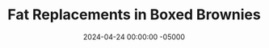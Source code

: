 ---
layout: brownie
title:  "Fat Replacements in Boxed Brownies"
date:   2024-04-24 00:00:00 -05000
categories: 
- Misc.
permalink: /misc/boxed-brownie-experiment
image: /assets/Misc/Brownies/ingredients.jpg
tags: 
- experiment
- brownie
- boxed brownie
- keto
- duncan hines
- butter
- oil
- vegetable oil
- canola oil
- butter
- unsweetened applesauce
- applesauce
- yogurt
- plain nonfat greek yogurt
- sweet potato puree
- pumpkin puree
- butternut squash puree
- black beans
- kidney beans
- pinto beans
- garbanzo beans
- chickpeas
- bean puree
- beans
- mashed banana
- banana
- overripe banana
- peanut butter
- natural peanut butter
- avocado
- cornstarch
- water
- diet coke
- buttermilk
- beets

overview: 
- <br>Have you ever made boxed brownies, and thought "how can I make this healthier?"  The side of the box typically has some substitutions, like replacing the egg for grated zucchini or the butter for applesauce, but today I wanted to put some common substitutes to the test.  I'll be taking a box of Duncan Hines Keto boxed brownie mix (pictured below), which is both sugar free and gluten free.  Yes, this test would have been cheaper and easier if I was using a standard box of brownies (it was about $6.50 for the keto box, as opposed to under $2 for the regular).  But what's the point of swapping out the fat in the brownies, making them marginally healthier, but still leaving all the sugar?  That's my main problem with a lot of bean brownie recipes; cool there's no oil, but there's still a cup of sugar.  No good in my book.<br><br>

- My original plan was to purchase a new box for each experiment, and to test both the control and all my experiments on their own boxes in a full batch of brownies.  But not only would that have been expensive, I also would have had 6 full batches of brownies to get through.  So instead, I've decided I would use 1 box of mix, and divide the contents 6 ways -  1 for the control, and 5 experiments.  I'll then scale the recommended ingredients down to 1/6 of their original values, and mix together the batters in 6 smaller bowls.  The brownies will be baked as mini muffins, and tested with a toothpick for doneness (as the box doesn't have baking time for mini muffins).  Finally, each of the different types of brownie will be put on their own plate, and labeled with a post it underneath.  The plates will be shuffled around, that way the participants (myself, my girlfriend Vic, and our friend Cass) won't know which ones we are tasting.  The brownies will be roughtly judged based on their appearance, texture, and, most importantly, taste.<br><br>

- One final note - the eggs will also be swapped out in the recipe, in addition to the butter.  This is for 2 reasons.  Firstly, dividing 2 eggs 6 ways equally isn't exactly feasable or accurate.  The control batch will still get 1/3 of an egg, but the experimental batches will have their egg replaced with an equivalent amount of their butter substitute.  This leads into the second reason - a lot of the egg replacements I've seen are actually the same as butter/oil replacements - applesauce, yogurt, mashed banana, etc.  Note that 1 egg is typically about 1/4 cup of those replacements, but will vary based on the substitution.
  Okay, now it's finally brownie time.
box: 
- <br><br><center><img src="/assets/Misc/Brownies/box-front.jpg" alt="" class="larger-image"></center><br>
- <center><img src="/assets/Misc/Brownies/box-facts.jpg" alt="" class="larger-image"></center><br>
- <center><img src="/assets/Misc/Brownies/box-sub.jpg" alt="" class="larger-image"></center><br>
- <center><img src="/assets/Misc/Brownies/box-back.jpg" alt="" class="larger-image"></center><br>
- As mentioned above, the boxed brownies being tested are the Duncan Hines Keto brownie mix.  The photos of the box are above, showing the packaging, nutrition facts, recommended substitutions, and baking instructions.  The box has a weight of 270.3 g.  A full batch of brownies calls for 1/3 cup (80 g) water, 2 large eggs (100 g), and 6 tbsp (85 g) melted butter.  As the mix is getting split 6 ways, that means that each bowl should get:<br><br>

- 1. <b>45.13 g</b> brownie mix<br>
- 2. <b>13.33 g</b> water<br>
- 3. <b>16.67 g</b> egg<br>
- 4. <b>14.2 g</b> melted butter<br>

- <br><center><img src="/assets/Misc/Brownies/mix.jpg" alt="" class="larger-image"></center><br>

- These are the amounts that will go in the control batch, and the experimental batches will get an equivalent amount by volume of those ingredients.  As mentioned above, 1 egg is approximately 1/4 cup of the substitutions, meaning 1/3 egg would be about 2 tsp of the egg replacement.  Each batch will however get the same amount of water (except for the beans, which will be discussed below).

subs:
- <br>1. Butter and Eggs<br>
- 2. Unsweetened Applesauce<br>
- 3. Mashed Banana<br>
- 4. Plain Nonfat Greek Yogurt<br>
- 5. Sweet Potato Puree<br>
- 6. Black Bean Puree<br>
- <br><center><img src="/assets/Misc/Brownies/bowls.jpg" alt="" class="larger-image"></center>

butter:
- <br><b>1. Butter and Eggs</b><br>
- This is the standard experiment.  In a small bowl goes the brownie mix, water, egg, and melted butter.  The batter was stirred together, and poured into a greased mini muffin tin.  This will be the basis of our experiment, as it will provide a frame of reference for the other 5 trials.
butter-ing: dhbutter-ing
butter-facts: dhbutter-facts

applesauce: 
- <br><b>2. Unsweetened Applesauce</b><br>
- Applesauce is often used as a butter or oil replacement in lots of healthy baked goods.  It provides moisture, sweetness, and richness, without all the fat and calories of butter.  It's allergen friendly, cheap, and easy to use.  I imagine that using <a href="https://pscally1005.github.io/recipes/apple-spread">No Sugar Added Apple Spread</a> instead of storebought unsweetened applesauce would be even better, but I have not tested it here.<br><br>

- For the applesauce, the conversions are the following:<br>
- 1 egg = 1/4 cup (61.25 g) applesauce<br>
- 1 cup butter = 1 cup (245 g) applesauce<br><br>

- Therefore, for the 1/3 egg and 1 tbsp butter, I will need 20.42 + 15.31 = <b>35.73 g</b> unsweetened applesauce.  This batch will get the same <b>13.33 g</b> water as well, like most of the other batches.
applesauce-ing: dhapplesauce-ing
applesauce-facts: dhapplesauce-facts

yogurt:
- <br><b>3. Plain Nonfat Greek Yogurt</b><br>
- I was the most excited for this one, as not only is this substitution actually recommended on the box (as well as the applesauce), but from other sources I've read (linked below), yogurt seems to be the favorite swap.  It cuts down on the fat and calories, while also adding some protein.  I would assume that blended nonfat cottage cheese would work as well, though it may come out a bit salty.<br><br>

- For the yogurt, the conversions are the following:<br>
- 1 egg = 1/4 cup (56.67 g) yogurt<br>
- 1 cup butter = 1 cup (226.67 g) yogurt<br><br>

- Therefore, for the 1/3 egg and 1 tbsp butter, I will need 18.89 + 14.17 = <b>33.06 g</b> plain nonfat greek yogurt.  This batch will get the same <b>13.33 g</b> water as well, like most of the other batches.
yogurt-ing: dhyogurt-ing
yogurt-facts: dhyogurt-facts

banana:
- <br><b>4. Mashed Banana</b><br>
- Bananas are probably the most common egg replacement in brownies and other box mixes.  In fact, I was surprised to see grated zucchini listed as an egg swap on the box instead of banana.  Overripe bananas are sweet and delicious, but will presumably leave the brownie with a slight banana flavor, which is either a pro or a con.  To prevent chunks, I blended the banana smooth in my hand blender.<br><br>

- For the banana, the conversions are the following:<br>
- 1 egg = 1/4 cup (56.25 g) mashed banana<br>
- 1 cup butter = 1 cup (225 g) mashed banana<br><br>

- Therefore, for the 1/3 egg and 1 tbsp butter, I will need 18.75 + 14.06 = <b>32.81 g</b> mashed banana.  This batch will get the same <b>13.33 g</b> water as well, like most of the other batches.<br><br>
- <br><center><img src="/assets/Misc/Brownies/banana.jpg" alt="" class="larger-image"></center>
banana-ing: dhbanana-ing
banana-facts: dhbanana-facts

sweet-potato:
- <br><b>5. Sweet Potato Puree</b><br>
- Yesterday, I made a small batch of <a href="https://pscally1005.github.io/recipes/sweet-potato-puree">Roasted Sweet Potato Puree</a> in preparation for this.  I just poked the potato with a fork, wrapped it in foil, and air fried it at 400F for 1 hour until soft.  The next day, I scooped out the insides, and blended it into a smooth puree.  Canned pumpkin puree would also work, as well as <a href="https://pscally1005.github.io/recipes/roasted-butternut-squash-puree">Roasted Butternut Squash Puree</a>.<br><br>

- For the sweet potato, the conversions are the following:<br>
- 1 egg = 1/4 cup (63.75 g) sweet potato<br>
- 1 cup butter = 1 cup (255 g) sweet potato banana<br><br>

- Therefore, for the 1/3 egg and 1 tbsp butter, I will need 21.25 + 15.94 = <b>37.19 g</b> mashed sweet potato.  This batch will get the same <b>13.33 g</b> water as well, like most of the other batches.<br><br>
- <br><center><img src="/assets/Misc/Brownies/sweet-potato.jpg" alt="" class="larger-image"></center>
sweet-potato-ing: dhsweetpotato-ing
sweet-potato-facts: dhsweetpotato-facts

beans:
- <br><b>6. Black Bean Puree</b><br>
- Finally, here comes the beans.  This will be the exception, as this one will <b>not</b> include the water.  This is because for the bean puree, I blended an entire 15.5 oz can of black beans, not drained or rinsed.  The liquid in the can of beans will also be the water in the brownies.  I could not find unsalted canned black beans, so hopefully this doesn't come out too salty.<br><br>

- I will replace the water, eggs, and butter with an equal amount by weight of the blended bean puree.  Therefore, I will need 13.33 + 16.67 + 14.2 = <b>44.2 g</b> black bean puree.  As mentioned above, this batch will <b>not</b> get the same 13.33 g water, like most of the other batches.<br>
- <br><center><img src="/assets/Misc/Brownies/beans.jpg" alt="" class="larger-image"></center>
beans-ing: dhbeans-ing
beans-facts: dhbeans-facts

mixing:
- <br>Each of the batches were measured and mixed in separate bowl.  Note that the texture of the applesauce and banana batters was nearly identical to that of the control.  However, the yogurt and sweet potato ones were noticably thicker, and the bean one was even thicker than that, almost like a sticky cookie dough.  Left to right in the pan, we have - butter, applesauce, yogurt, banana, sweet potato, and black beans.<br>
- <br><center><img src="/assets/Misc/Brownies/raw.jpg" alt="" class="larger-image"></center><br>

- The batter was spooned into a liberally greased mini muffin pan, and baked at 350F for 14 minutes.  A toothpick inserted in the center of each brownie came out mostly clean with some crumbs.  Each different batter made 4 mini muffins, making 24 total.<br>
- <br><center><img src="/assets/Misc/Brownies/cooked.jpg" alt="" class="larger-image"></center><br>

- The baked brownies were then left in the pan for about 20 minutes to cool, before being transferred to a wire rack using a butter knife to release them from the sides.  Note that nearly none of them sticked. From left to right in the image below, we have - butter, applesauce, yogurt, banana, sweet potato, and black beans.<br>
- <br><center><img src="/assets/Misc/Brownies/cooled.jpg" alt="" class="larger-image"></center>

taste: 
- <br>Finally, (the moment we've been waiting for), the brownies were assessed on their appearance, texture, and taste.  Meaning, it was finally time to eat.  Below is our ranking from best (left) to worst (right).  Ranking worst to best, we decided on - beans (worst), applesauce, banana, butter, yogurt, and sweet potato (best).<br>
- <br><center><img src="/assets/Misc/Brownies/ranking.jpg" alt="" class="larger-image"></center><br>

- <b>1. Butter and Eggs</b><br>
- These were the control brownie, and honestly they were pretty standard.  Good taste; pretty much exactly what you'd expect from a brownie.  They were slightly cakey, but had a good texture.  They didn't really have anything going for them though, just kinda a mid brownie with a slight erythritol flavor.  <b>6.5/10</b><br>
- <br><center><img src="/assets/Misc/Brownies/brownie-butter.jpg" alt="" class="larger-image"></center><br><br>

- <b>2. Unsweetened Applesauce</b><br>
- As you can see from the photos, the applesauce ones caved in the center.  This led to a very gooey but basically underdone center.  The brownies collapsed due to the lack of structure; possibly due to the lack of eggs?  However, the addition of the applesauce made the brownies a touch sweeter, and completely blocked any erythritol flavor.  Just note that it will be less structural, and have a much softer texture.  Thankfully, without wheat or eggs, they can be eaten totally raw, so there's no risk in underbaking.  The texture was the main downside here.  <b>6/10</b><br>
- <br><center><img src="/assets/Misc/Brownies/brownie-applesauce.jpg" alt="" class="larger-image"></center><br><br>

- <b>3. Plain Nonfat Greek Yogurt</b><br>
- This was the only one that didn't make it out of the pan.  It didn't stick, but 1 did break in half in the transfer.  These also noticeably collapsed in the center, more than the applesauce.  As for the taste and texture though, these tasted most similar to what you'd expect from a brownie, but just a touch less sweet; almost like a dark chocolate brownie.  The yogurt adds a nice subtle flavor, and again the little erythritol taste is gone, which is good.  This is so far the best all around replacement, as although it did collapse, it didn't feel underbaked like the applesauce.  <b>7.5/10</b><br>
- <br><center><img src="/assets/Misc/Brownies/brownie-yogurt.jpg" alt="" class="larger-image"></center><br><br>

- <b>4. Banana</b><br>
- The banana ones also collapsed in the center, just like the applesauce and yogurt ones before it.  These brownies were gooey (slightly underdone like the applesauce), sweet, and delicious, but you could absolutely taste the banana.  It was basically the exact same as the applesauce brownies, but with a banana flavor.  While I really like the banana taste in brownies, you wouldn't be able to pass these off as brownies; these are instead banana brownies.  This can either be a pro or a con depending on what you're in to, but do note that the banana taste is strong here.  <b>6.5/10</b><br>
- <br><center><img src="/assets/Misc/Brownies/brownie-banana.jpg" alt="" class="larger-image"></center><br><br>

- <b>5. Sweet Potato</b><br>
- These ones were by far our favorites.  Bith Vic and Cass though these ones were the yogurt, so they were surprised to hear the potatoes ranking at the top.  They had the best texture; they were perfectly fudgy without being underbaked like the banana and applesauce.  The texture was great, as they felt good in the mouth and didn't collapse in the center.  For the taste, these were about as sweet as the applesauce ones, maybe slightly sweeter.  The sweet potato ones basically were a combination of the pros of the butter (structure) and applesauce (taste).  <b>9/10</b><br>
- <br><center><img src="/assets/Misc/Brownies/brownie-sweet-potato.jpg" alt="" class="larger-image"></center><br><br>

- <b>6. Black Beans</b><br>
- Last but unfortunately least, is the black beans.  You could definitely taste a little hint of bean in these.  These had a dense and fudgy interior, but were also slightly dry.  They were the firmest, but also the least sweet.  We could tell exactly which ones were the beans, even just by looking at them.  A lot of recipes I saw that used beans in brownies instead drained and rinsed he beans, and substituted the water for coffee.  I think that would yield better results, but as I made them, the beans were at the bottom.  <b>4/10</b><br>
- <br><center><img src="/assets/Misc/Brownies/brownie-bean.jpg" alt="" class="larger-image"></center>

conclusion:
- <br>For my desired taste and texture, I found that replacing the butter with <b>Sweet Potatoes</b> to be the best option.  The brownies were sweet and delicious, while being perfectly fudgy without being underbaked.  Sweet potato puree is a breeze to make, just roast a whole potato until soft enough to blend into a puree.  While not tested, butternut squash puree or canned pumpkin puree should work as great substitutes as well.  One day, I would love to come back to this experiment, and make a full batch using sweet potatoes, to get a feel of how these brownies would be on a larger scale.<br><br>

- For making a full batch, I would replace the 6 tbsp (85 g) melted butter with <b>6 tbsp (95.63 g) sweet potato puree</b> (or pumpkin or butternut squash).  Since this is a full batch, and you would not need to divide the eggs weird, you can choose to either use the standard 2 large eggs, or replace the eggs with <b>1/2 cup (127.5 g) sweet potato puree</b>.  If you do decide to replace the eggs with sweet potato, then you will need a total of 6 tbsp (95.63 g) + 1/2 cup (127.5 g) = <b>14 tbsp (223.13 g) sweet potato puree</b>.  Keep the <b>1/3 cup (80 g) water</b> constant, or swap the water for <b>unsweetened vanilla almond milk</b>.  Bake according to packaging in a greased 8" pan (24-28 min at 350F), and slice into 16 brownies.

ingredients:
- <br>Below are the full ingredients list and nutrition facts for a standard batch of Duncan Hines Keto Boxed Brownies, made healthier using Sweet Potatoes.
ing: dhfinal-ing

nutrition-facts:
- <br>Below are the nutrition facts of <b>16</b> brownies for a standard batch of Duncan Hines Keto Boxed Brownies, made healthier using Sweet Potatoes.  For reference, the standard butter batch of keto brownies cut into <b>16</b> would be <b>130 calories</b> each with <b>7.4g fat</b> (with essentially 0g sugar), whereas standard Duncan Hines brownies cut into <b>16</b> pieces has <b>215 calories</b> with <b>12g fat</b> and <b>19g sugar</b>.
facts: dhfinal-facts

other:
- <br>Below is a list of other substitutions I found while researching for this post.  I did not test any of these, so maybe this is worth a part 2 at some point.<br><br>
- 1. Natural Peanut Butter
- <br>&emsp; 1 egg = 1/4 cup (64 g) peanut butter
- <br>&emsp; 1 cup butter = 1 cup (256 g) peanut butter
- <br>2. Mashed Avocado
- <br>&emsp; 1 egg = 1/4 cup (57.5 g) mashed avocado
- <br>&emsp; 1 cup butter = 1 cup (230 g) mashed avocado
- <br>3. Cornstarch + Water
- <br>&emsp; 1 egg = 1 tbsp (8 g) cornstarch + 3 tbsp (45 g) water
- <br>&emsp; 1 cup butter = 1 cup (128 g) cornstarch + 1/2 cup (120 g) water
- <br>4. Diet Coke
- <br>&emsp; 1 egg = 1/4 cup (60 g) diet coke
- <br>&emsp; 1 cup butter = 1 cup (240 g) diet coke
- <br>5. Buttermilk
- <br>&emsp; 1 egg = 1/4 cup (61 g) buttermilk
- <br>&emsp; 1 cup butter = 1 cup (244 g) buttermilk
- <br>6. Roasted Beets
- <br>&emsp; 1 egg = 1/4 cup (60 g) pureed beets
- <br>&emsp; 1 cup butter = 1 cup (240 g) pureed beets

sources:
- <br>1. <a href="https://randallbeans.com/2023/03/27/use-randall-pinto-beans-and-randall-great-northern-beans-in-creative-recipe-swaps/">Use Randall Pinto Beans And Randall Great Northern Beans In Creative Recipe Swaps</a><br>
- 2. <a href="https://cookingdairyfree.com/2016/06/14/replacing-butter-with-beans/">Replacing Butter with Beans</a><br>
- 3. <a href="https://foodcrumbles.com/why-would-you-use-black-beans-in-brownies/">Why Use (Black) Beans in Brownies?</a><br>
- 4. <a href="https://randolph.ces.ncsu.edu/2023/01/looking-for-a-substitute-for-eggs-in-cooking-or-baking/">Looking for a Substitute for Eggs in Cooking or Baking</a><br>
- 5. <a href="https://www.americastestkitchen.com/articles/6823-egg-substitutes-brownie-mix">What If I Made Boxed Brownies Without Eggs? An Experiment.</a><br>
- 6. <a href="https://drizzlemeskinny.com/the-best-substitutes-for-vegetable-oil-in-brownies/">The Best Substitutes For Vegetable Oil In Brownies</a><br>
- 7. <a href="https://spoonuniversity.com/recipe/i-tested-3-oil-substitutes-for-brownies-and-this-is-what-happened">I Taste-Tested 3 Oil Substitutes for Brownies and This Is What Happened</a><br>
- 8. <a href="https://www.cozymeal.com/magazine/egg-substitute#:~:text=Cornstarch%20is%20a%20pretty%20common,a%20substitute%20for%20each%20egg.">Egg Substitutes for Baking Ultimate Guide for 2024</a><br>
- 9. <a href="https://www.prevention.com/food-nutrition/healthy-eating/g20454253/bake-healthier-brownies-with-these-oil-alternatives-0/">8 Surprising Oil Substitutions For Lighter, Healthier Brownies</a><br>
---